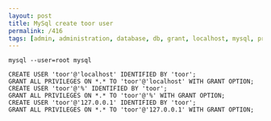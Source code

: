 ```yaml
---
layout: post
title: MySql create toor user
permalink: /416
tags: [admin, administration, database, db, grant, localhost, mysql, privilegies, root, toor, user]
---
```


    mysql --user=root mysql

    CREATE USER 'toor'@'localhost' IDENTIFIED BY 'toor';
    GRANT ALL PRIVILEGES ON *.* TO 'toor'@'localhost' WITH GRANT OPTION;
    CREATE USER 'toor'@'%' IDENTIFIED BY 'toor';
    GRANT ALL PRIVILEGES ON *.* TO 'toor'@'%' WITH GRANT OPTION;
    CREATE USER 'toor'@'127.0.0.1' IDENTIFIED BY 'toor';
    GRANT ALL PRIVILEGES ON *.* TO 'toor'@'127.0.0.1' WITH GRANT OPTION;
